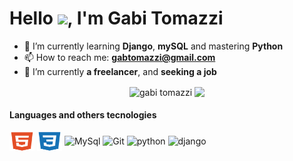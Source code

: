 <h1>Hello <img src="https://raw.githubusercontent.com/kaueMarques/kaueMarques/master/hi.gif" width="30px">, I'm Gabi Tomazzi</h1>

- 🌱 I’m currently learning **Django**, **mySQL** and mastering **Python**
- 📫 How to reach me: **gabtomazzi@gmail.com**
- 🔭 I’m currently **a freelancer**, and **seeking a job**

<p align="center">
  <img height="180em" align="center" src="https://github-readme-stats.vercel.app/api?username=gabriela-tomazzi&show_icons=true&count_private=true&theme=onedark&include_all_commits=true" alt="gabi tomazzi"/> 
  <img height="180em" align="center" src="https://github-readme-stats.vercel.app/api/top-langs/?username=gabriela-tomazzi&layout=compact&langs_count=8&hide=c,roff&theme=onedark">
</p>

#### Languages and others tecnologies
<div style="display: inline_block">
  <img align="center" alt="HTML" height="30" width="40" src="https://raw.githubusercontent.com/devicons/devicon/master/icons/html5/html5-plain.svg">
  <img align="center" alt="CSS" height="30" width="40" src="https://raw.githubusercontent.com/devicons/devicon/master/icons/css3/css3-plain.svg">
  <img align="center" alt="MySql" height="30" width="40"  src="https://cdn.jsdelivr.net/gh/devicons/devicon/icons/mysql/mysql-original.svg" />
  <img align="center" alt="Git" height="30" width="40" src="https://cdn.jsdelivr.net/gh/devicons/devicon/icons/git/git-plain.svg" />
  <img align="center" alt="python" height="30" width="40" src="https://cdn.jsdelivr.net/gh/devicons/devicon/icons/python/python-plain.svg" />
  <img align="center" alt="django" height="50" width="60" src="https://cdn.jsdelivr.net/gh/devicons/devicon/icons/django/django-plain.svg" />
</div>
 
